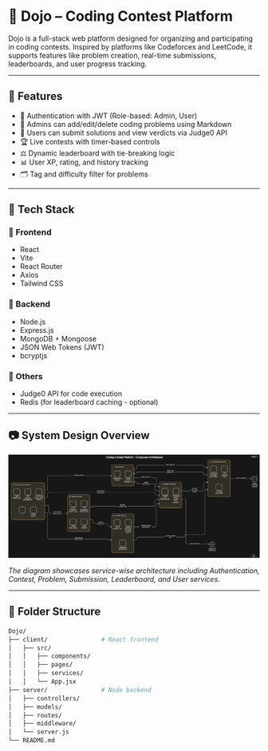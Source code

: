 # 🥋 Dojo – Coding Contest Platform

Dojo is a full-stack web platform designed for organizing and participating in coding contests. Inspired by platforms like Codeforces and LeetCode, it supports features like problem creation, real-time submissions, leaderboards, and user progress tracking.

---

## 🚀 Features

- 🔐 Authentication with JWT (Role-based: Admin, User)
- 📝 Admins can add/edit/delete coding problems using Markdown
- 🧠 Users can submit solutions and view verdicts via Judge0 API
- 🏆 Live contests with timer-based controls
- ⚖️ Dynamic leaderboard with tie-breaking logic
- 📊 User XP, rating, and history tracking
- 🗂 Tag and difficulty filter for problems

---

## 🧰 Tech Stack

### 🔹 Frontend
- React
- Vite
- React Router
- Axios
- Tailwind CSS

### 🔹 Backend
- Node.js
- Express.js
- MongoDB + Mongoose
- JSON Web Tokens (JWT)
- bcryptjs

### 🔹 Others
- Judge0 API for code execution
- Redis (for leaderboard caching - optional)

---

## 📷 System Design Overview

![System Design Diagram](./assets/system-design.png)

*The diagram showcases service-wise architecture including Authentication, Contest, Problem, Submission, Leaderboard, and User services.*

---

## 📁 Folder Structure

```bash
Dojo/
├── client/               # React frontend
│   ├── src/
│   │   ├── components/
│   │   ├── pages/
│   │   ├── services/
│   │   └── App.jsx
├── server/               # Node backend
│   ├── controllers/
│   ├── models/
│   ├── routes/
│   ├── middleware/
│   └── server.js
└── README.md

